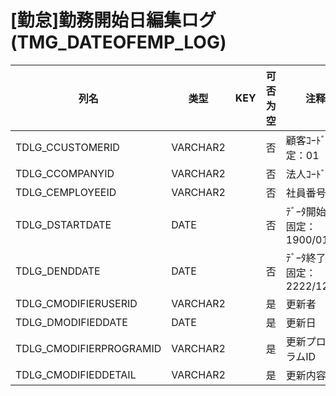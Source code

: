 # [勤怠]勤務開始日編集ログ                                                (TMG_DATEOFEMP_LOG)
| 列名   | 类型   | KEY  | 可否为空 | 注释   |
| ---- | ---- | ---- | ---- | ---- |
|TDLG_CCUSTOMERID|VARCHAR2||否|顧客ｺｰﾄﾞ                        固定：01                                                       |
|TDLG_CCOMPANYID|VARCHAR2||否|法人ｺｰﾄﾞ                                                                                    |
|TDLG_CEMPLOYEEID|VARCHAR2||否|社員番号                                                                                    |
|TDLG_DSTARTDATE|DATE||否|ﾃﾞｰﾀ開始日                       固定：1900/01/01                                               |
|TDLG_DENDDATE|DATE||否|ﾃﾞｰﾀ終了日                       固定：2222/12/31                                               |
|TDLG_CMODIFIERUSERID|VARCHAR2||是|更新者                                                                                       |
|TDLG_DMODIFIEDDATE|DATE||是|更新日                                                                                       |
|TDLG_CMODIFIERPROGRAMID|VARCHAR2||是|更新プログラムID                                                                                 |
|TDLG_CMODIFIEDDETAIL|VARCHAR2||是|更新内容                                          |
